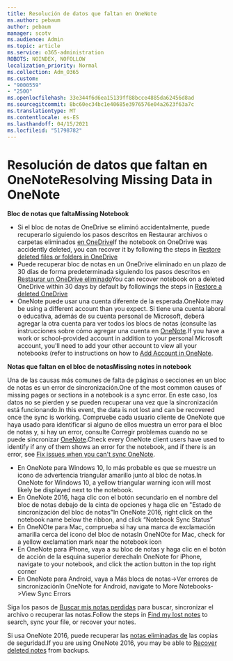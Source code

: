 ```yaml
---
title: Resolución de datos que faltan en OneNote
ms.author: pebaum
author: pebaum
manager: scotv
ms.audience: Admin
ms.topic: article
ms.service: o365-administration
ROBOTS: NOINDEX, NOFOLLOW
localization_priority: Normal
ms.collection: Adm_O365
ms.custom:
- "9000559"
- "2500"
ms.openlocfilehash: 33e344f6d6ea15139ff88bcce4885da62456d8ad
ms.sourcegitcommit: 8bc60ec34bc1e40685e3976576e04a2623f63a7c
ms.translationtype: MT
ms.contentlocale: es-ES
ms.lasthandoff: 04/15/2021
ms.locfileid: "51798782"
---
```

# <a name="resolving-missing-data-in-onenote"></a><span data-ttu-id="d18c7-102">Resolución de datos que faltan en OneNote</span><span class="sxs-lookup"><span data-stu-id="d18c7-102">Resolving Missing Data in OneNote</span></span>

<span data-ttu-id="d18c7-103">**Bloc de notas que falta**</span><span class="sxs-lookup"><span data-stu-id="d18c7-103">**Missing Notebook**</span></span>

- <span data-ttu-id="d18c7-104">Si el bloc de notas de OneDrive se eliminó accidentalmente, puede recuperarlo siguiendo los pasos descritos en Restaurar archivos o carpetas eliminados [en OneDrive](https://support.office.com/article/949ada80-0026-4db3-a953-c99083e6a84f)</span><span class="sxs-lookup"><span data-stu-id="d18c7-104">If the notebook on OneDrive was accidently deleted, you can recover it by following the steps in [Restore deleted files or folders in OneDrive](https://support.office.com/article/949ada80-0026-4db3-a953-c99083e6a84f)</span></span>
- <span data-ttu-id="d18c7-105">Puede recuperar bloc de notas en un OneDrive eliminado en un plazo de 30 días de forma predeterminada siguiendo los pasos descritos en [Restaurar un OneDrive eliminado](https://docs.microsoft.com/onedrive/restore-deleted-onedrive)</span><span class="sxs-lookup"><span data-stu-id="d18c7-105">You can recover notebook on a deleted OneDrive within 30 days by default by followings the steps in [Restore a deleted OneDrive](https://docs.microsoft.com/onedrive/restore-deleted-onedrive)</span></span>
- <span data-ttu-id="d18c7-106">OneNote puede usar una cuenta diferente de la esperada.</span><span class="sxs-lookup"><span data-stu-id="d18c7-106">OneNote may be using a different account than you expect.</span></span> <span data-ttu-id="d18c7-107">Si tiene una cuenta laboral o educativa, además de su cuenta personal de Microsoft, deberá agregar la otra cuenta para ver todos los blocs de notas (consulte las instrucciones sobre cómo agregar una cuenta en [OneNote](https://support.office.com/article/5afff855-54ee-47e4-a773-db048d4ac299).</span><span class="sxs-lookup"><span data-stu-id="d18c7-107">If you have a work or school-provided account in addition to your personal Microsoft account, you'll need to add your other account to view all your notebooks (refer to instructions on how to [Add Account in OneNote](https://support.office.com/article/5afff855-54ee-47e4-a773-db048d4ac299).</span></span>

<span data-ttu-id="d18c7-108">**Notas que faltan en el bloc de notas**</span><span class="sxs-lookup"><span data-stu-id="d18c7-108">**Missing notes in notebook**</span></span>

<span data-ttu-id="d18c7-109">Una de las causas más comunes de falta de páginas o secciones en un bloc de notas es un error de sincronización.</span><span class="sxs-lookup"><span data-stu-id="d18c7-109">One of the most common causes of missing pages or sections in a notebook is a sync error.</span></span> <span data-ttu-id="d18c7-110">En este caso, los datos no se pierden y se pueden recuperar una vez que la sincronización está funcionando.</span><span class="sxs-lookup"><span data-stu-id="d18c7-110">In this event, the data is not lost and can be recovered once the sync is working.</span></span> <span data-ttu-id="d18c7-111">Compruebe cada usuario cliente de OneNote que haya usado para identificar si alguno de ellos muestra un error para el bloc de notas y, si hay un error, consulte Corregir problemas cuando no se puede sincronizar [OneNote](https://support.office.com/article/299495ef-66d1-448f-90c1-b785a6968d45).</span><span class="sxs-lookup"><span data-stu-id="d18c7-111">Check every OneNote client users have used to identify if any of them shows an error for the notebook, and if there is an error, see [Fix issues when you can't sync OneNote](https://support.office.com/article/299495ef-66d1-448f-90c1-b785a6968d45).</span></span>

- <span data-ttu-id="d18c7-112">En OneNote para Windows 10, lo más probable es que se muestre un icono de advertencia triangular amarillo junto al bloc de notas.</span><span class="sxs-lookup"><span data-stu-id="d18c7-112">In OneNote for Windows 10, a yellow triangular warning icon will most likely be displayed next to the notebook.</span></span>
- <span data-ttu-id="d18c7-113">En OneNote 2016, haga clic con el botón secundario en el nombre del bloc de notas debajo de la cinta de opciones y haga clic en "Estado de sincronización del bloc de notas"</span><span class="sxs-lookup"><span data-stu-id="d18c7-113">In OneNote 2016, right click on the notebook name below the ribbon, and click “Notebook Sync Status”</span></span>
- <span data-ttu-id="d18c7-114">En OneNOte para Mac, comprueba si hay una marca de exclamación amarilla cerca del icono del bloc de notas</span><span class="sxs-lookup"><span data-stu-id="d18c7-114">In OneNOte for Mac, check for a yellow exclamation mark near the notebook icon</span></span>
- <span data-ttu-id="d18c7-115">En OneNote para iPhone, vaya a su bloc de notas y haga clic en el botón de acción de la esquina superior derecha</span><span class="sxs-lookup"><span data-stu-id="d18c7-115">In OneNote for iPhone, navigate to your notebook, and click the action button in the top right corner</span></span>
- <span data-ttu-id="d18c7-116">En OneNote para Android, vaya a Más blocs de notas->Ver errores de sincronización</span><span class="sxs-lookup"><span data-stu-id="d18c7-116">In OneNote for Android, navigate to More Notebooks->View Sync Errors</span></span>

<span data-ttu-id="d18c7-117">Siga los pasos de [Buscar mis notas perdidas](https://support.office.com/article/32cb2bd7-afe7-44d2-a711-398a88421287) para buscar, sincronizar el archivo o recuperar las notas.</span><span class="sxs-lookup"><span data-stu-id="d18c7-117">Follow the steps in [Find my lost notes](https://support.office.com/article/32cb2bd7-afe7-44d2-a711-398a88421287) to search, sync your file, or recover your notes.</span></span>

<span data-ttu-id="d18c7-118">Si usa OneNote 2016, puede recuperar las [notas eliminadas de](https://support.office.com/article/32ed1036-74fd-4c21-bc28-033a486e6b14) las copias de seguridad.</span><span class="sxs-lookup"><span data-stu-id="d18c7-118">If you are using OneNote 2016, you may be able to [Recover deleted notes](https://support.office.com/article/32ed1036-74fd-4c21-bc28-033a486e6b14) from backups.</span></span>